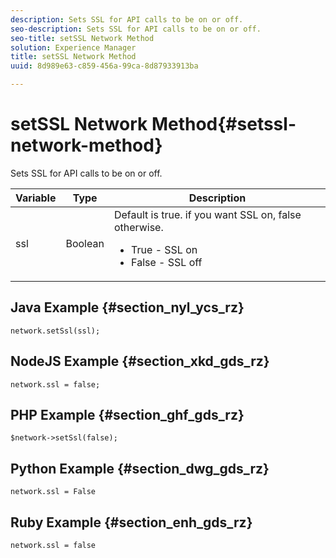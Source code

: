 ```yaml
---
description: Sets SSL for API calls to be on or off.
seo-description: Sets SSL for API calls to be on or off.
seo-title: setSSL Network Method
solution: Experience Manager
title: setSSL Network Method
uuid: 8d989e63-c859-456a-99ca-8d87933913ba

---
```


# setSSL Network Method{#setssl-network-method}

Sets SSL for API calls to be on or off.

|Variable|Type|Description|
|--- |--- |--- |
|ssl|Boolean|Default is true. if you want SSL on, false otherwise. <br><ul><li>True - SSL on </li><li>False - SSL off</li></ul>|

## Java Example {#section_nyl_ycs_rz}

```
network.setSsl(ssl); 

```

## NodeJS Example {#section_xkd_gds_rz}

```
network.ssl = false; 

```

## PHP Example {#section_ghf_gds_rz}

```
$network->setSsl(false); 

```

## Python Example {#section_dwg_gds_rz}

```
network.ssl = False 

```

## Ruby Example {#section_enh_gds_rz}

```
network.ssl = false 

```
